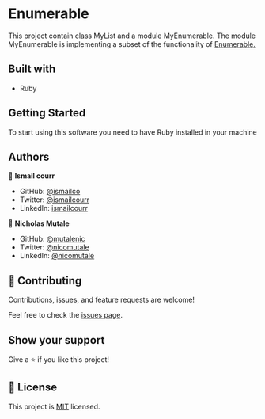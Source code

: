 # Enumerable

This project contain class MyList and a module MyEnumerable. The module MyEnumerable is implementing a subset of the functionality of [Enumerable.](https://ruby-doc.org/core-3.0.0/Enumerable.html)

## Built with

- Ruby

## Getting Started

To start using this software you need to have Ruby installed in your machine

## Authors

👤 **Ismail courr**

- GitHub: [@ismailco](https://github.com/ismailco)
- Twitter: [@ismailcourr](https://twitter.com/ismailcourr)
- LinkedIn: [ismailcourr](https://linkedin.com/in/ismailcourr)

👤 **Nicholas Mutale**

- GitHub: [@mutalenic](https://github.com/Mutalenic)
- Twitter: [@nicomutale](https://twitter.com/nicomutale)
- LinkedIn: [@nicomutale](https://www.linkedin.com/in/nicomutale/)

## 🤝 Contributing

Contributions, issues, and feature requests are welcome!

Feel free to check the [issues page](../../issues/).

## Show your support

Give a ⭐️ if you like this project!

## 📝 License

This project is [MIT](./LICENSE) licensed.

